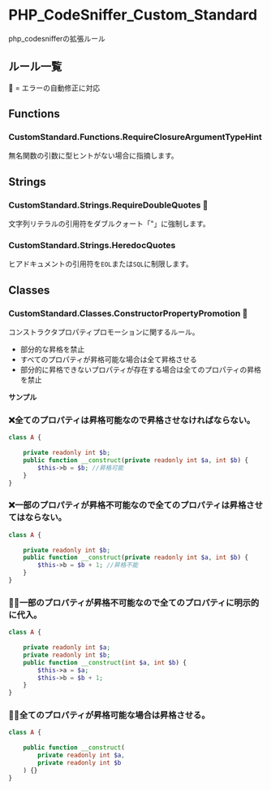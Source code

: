 # PHP_CodeSniffer_Custom_Standard
php_codesnifferの拡張ルール

## ルール一覧
🔧 = エラーの自動修正に対応

## Functions
### CustomStandard.Functions.RequireClosureArgumentTypeHint
無名関数の引数に型ヒントがない場合に指摘します。

## Strings
### CustomStandard.Strings.RequireDoubleQuotes 🔧
文字列リテラルの引用符をダブルクォート「"」に強制します。

### CustomStandard.Strings.HeredocQuotes
ヒアドキュメントの引用符を`EOL`または`SQL`に制限します。

## Classes
### CustomStandard.Classes.ConstructorPropertyPromotion 🔧
コンストラクタプロパティプロモーションに関するルール。
- 部分的な昇格を禁止
- すべてのプロパティが昇格可能な場合は全て昇格させる
- 部分的に昇格できないプロパティが存在する場合は全てのプロパティの昇格を禁止

**サンプル**

### ❌全てのプロパティは昇格可能なので昇格させなければならない。
```php
class A {
    
    private readonly int $b;
    public function __construct(private readonly int $a, int $b) {
        $this->b = $b; //昇格可能
    }
}
```

### ❌一部のプロパティが昇格不可能なので全てのプロパティは昇格させてはならない。
```php
class A {
    
    private readonly int $b;
    public function __construct(private readonly int $a, int $b) {
        $this->b = $b + 1; //昇格不能
    }
}
```

### 🙆‍♀一部のプロパティが昇格不可能なので全てのプロパティに明示的に代入。
```php
class A {
    
    private readonly int $a;
    private readonly int $b;
    public function __construct(int $a, int $b) {
        $this->a = $a;
        $this->b = $b + 1;
    }
}
```

### 🙆‍♀全てのプロパティが昇格可能な場合は昇格させる。
```php
class A {
    
    public function __construct(
        private readonly int $a, 
        private readonly int $b
    ) {}
}
```


